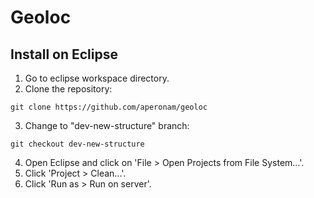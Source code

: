 # Geoloc

## Install on Eclipse

1. Go to eclipse workspace directory.
2. Clone the repository:
```
git clone https://github.com/aperonam/geoloc
```
3. Change to "dev-new-structure" branch:
```
git checkout dev-new-structure
```
4. Open Eclipse and click on 'File > Open Projects from File System...'.
5. Click 'Project > Clean...'.
5. Click 'Run as > Run on server'.